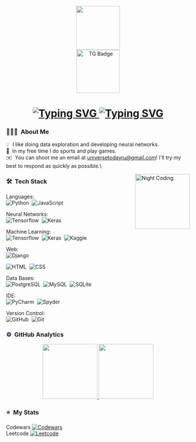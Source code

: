 <div id="header" align="center">
  <img src="https://media.giphy.com/media/KAq5w47R9rmTuvWOWa/giphy.gif" width="120"/>
</div>

<div id="badges" align="center">
  <a href="https://t.me/mercury_venus_earth">
    <img src="https://img.shields.io/badge/-telegram-red?style=for-the-badge&color=fdd748&logo=telegram&logoColor=blue" alt="TG Badge" width="118"/>
  </a>
</div>

  
<h1>
  <div align="center">
    <a href="https://git.io/typing-svg">
      <img src="https://readme-typing-svg.demolab.com?font=Fira+Code&weight=900&duration=3500&pause=1000&width=500&lines=Hi there! I'm Marina." alt="Typing SVG" />
          <img src="https://readme-typing-svg.demolab.com?font=Fira+Code&weight=900&duration=3500&pause=1000&width=500&lines=Data Scientist, Developer, Founder." alt="Typing SVG" />
    </a>
  </div>
</h1>

### 👨🏻‍💻 &nbsp;About Me

💡 &nbsp;I like doing data exploration and developing neural networks.\
🌱 &nbsp;In my free time I do sports and play games.\
✉️ &nbsp;You can shoot me an email at universetodayru@gmail.com! I'll try my best to respond as quickly as possible.\

<img alt="Night Coding" src="https://media.giphy.com/media/v1.Y2lkPTc5MGI3NjExYmE3YWJhMTI0YTUwMzA4ZDUwNGYzNDFhNmExYjE5MGI1MjFhMjMxNCZjdD1n/l3q2WMhNcyFOWP280/giphy.gif" align="right" width="150"/>

### 🛠 &nbsp;Tech Stack

Languages:\
![Python](https://img.shields.io/badge/-Python-05122A?style=flat&logo=python)&nbsp;
![JavaScript](https://img.shields.io/badge/-JavaScript-05122A?style=flat&logo=javascript)&nbsp;

Neural Networks:\
![Tensorflow](https://img.shields.io/badge/-Tensorflow-05122A?style=flat&logo=tensorflow&logoColor=092E20)&nbsp;
![Keras](https://img.shields.io/badge/-Keras-05122A?style=flat&logo=keras&logoColor=092E20)&nbsp;

Machine Learning:\
![Tensorflow](https://img.shields.io/badge/-Tensorflow-05122A?style=flat&logo=tensorflow&logoColor=092E20)&nbsp;
![Keras](https://img.shields.io/badge/-Keras-05122A?style=flat&logo=keras&logoColor=092E20)&nbsp;
![Kaggle](https://img.shields.io/badge/Kaggle-035a7d?style=for-the-badge&logo=kaggle&logoColor=white)

Web:\
![Django](https://img.shields.io/badge/django-%23092E20.svg?style=for-the-badge&logo=django&logoColor=white)&nbsp;

![HTML](https://img.shields.io/badge/-HTML-05122A?style=flat&logo=HTML5)&nbsp;
![CSS](https://img.shields.io/badge/-CSS-05122A?style=flat&logo=CSS3&logoColor=1572B6)&nbsp;

Data Bases:\
![PostgreSQL](https://img.shields.io/badge/-PostgreSQL-05122A?style=flat&logo=PostgreSQL)&nbsp;
![MySQL](https://img.shields.io/badge/mysql-%2300f.svg?style=for-the-badge&logo=mysql&logoColor=white)&nbsp;
![SQLite](https://img.shields.io/badge/sqlite-%2307405e.svg?style=for-the-badge&logo=sqlite&logoColor=white)&nbsp;

IDE:\
![PyCharm](https://img.shields.io/badge/pycharm-143?style=for-the-badge&logo=pycharm&logoColor=black&color=black&labelColor=green)&nbsp;
![Spyder](https://img.shields.io/badge/Spyder-838485?style=for-the-badge&logo=spyder%20ide&logoColor=maroon)&nbsp;

Version Control:\
![GitHub](https://img.shields.io/badge/-GitHub-05122A?style=flat&logo=github)&nbsp;
![Git](https://img.shields.io/badge/-Git-05122A?style=flat&logo=git)


### ⚙️ &nbsp;GitHub Analytics

<p align="center">
<a href="https://github.com/universetoday/github-readme-stats">
  <img height="150em" src="https://github-readme-stats-eight-theta.vercel.app/api/top-langs/?username=universetoday&layout=compact&langs_count=8&theme=vision-friendly-dark"/>
  <img height="150em" src="https://github-readme-stats-eight-theta.vercel.app/api?username=universetoday&hide=prs,issues,contribs&show_icons=true&theme=vision-friendly-dark&include_all_commits=true&count_private=true"/>
</a>
</p>
 
### ⭐ &nbsp;My Stats

Codewars
[![Codewars](https://www.codewars.com/users/universetoday/badges/large)](https://www.codewars.com/users/universetoday)\
Leetcode
[![Leetcode](https://leetcode-stats-six.vercel.app/api?username=universetodayru&theme=dark)](https://leetcode.com/universetodayru/)
